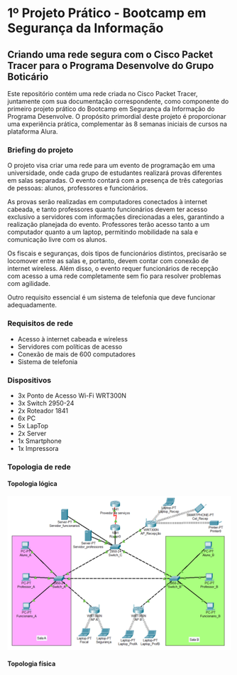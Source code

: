 # 1º Projeto Prático - Bootcamp em Segurança da Informação

## Criando uma rede segura com o Cisco Packet Tracer para o Programa Desenvolve do Grupo Boticário

Este repositório contém uma rede criada no Cisco Packet Tracer, juntamente com sua documentação correspondente, como componente do primeiro projeto prático do Bootcamp em Segurança da Informação do Programa Desenvolve. O propósito primordial deste projeto é proporcionar uma experiência prática, complementar às 8 semanas iniciais de cursos na plataforma Alura.

### Briefing do projeto

O projeto visa criar uma rede para um evento de programação em uma universidade, onde cada grupo de estudantes realizará provas diferentes em salas separadas. O evento contará com a presença de três categorias de pessoas: alunos, professores e funcionários.

As provas serão realizadas em computadores conectados à internet cabeada, e tanto professores quanto funcionários devem ter acesso exclusivo a servidores com informações direcionadas a eles, garantindo a realização planejada do evento. Professores terão acesso tanto a um computador quanto a um laptop, permitindo mobilidade na sala e comunicação livre com os alunos.

Os fiscais e seguranças, dois tipos de funcionários distintos, precisarão se locomover entre as salas e, portanto, devem contar com conexão de internet wireless. Além disso, o evento requer funcionários de recepção com acesso a uma rede completamente sem fio para resolver problemas com agilidade.

Outro requisito essencial é um sistema de telefonia que deve funcionar adequadamente.

### Requisitos de rede

* Acesso à internet cabeada e wireless
* Servidores com políticas de acesso
* Conexão de mais de 600 computadores
* Sistema de telefonia

### Dispositivos

* 3x Ponto de Acesso Wi-Fi WRT300N
* 3x Switch 2950-24
* 2x Roteador 1841
* 6x PC
* 5x LapTop
* 2x Server
* 1x Smartphone
* 1x Impressora

### Topologia de rede
#### Topologia lógica
![topologia lógica](https://github.com/CamilaSCodes/projeto-1-bootcamp-infosec/blob/main/imagens/topologia%20logica.png?raw=true)
#### Topologia física
